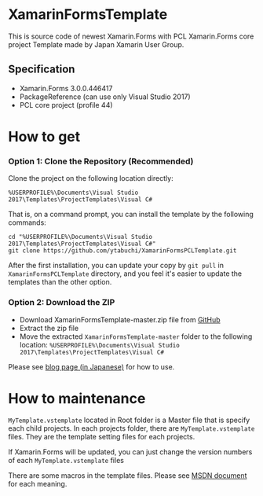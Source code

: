 # XamarinFormsTemplate

This is source code of newest Xamarin.Forms with PCL Xamarin.Forms core project Template made by Japan Xamarin User Group.

## Specification

- Xamarin.Forms 3.0.0.446417
- PackageReference (can use only Visual Studio 2017)
- PCL core project (profile 44)

# How to get

### Option 1: Clone the Repository (Recommended)

Clone the project on the following location directly:

```%USERPROFILE%\Documents\Visual Studio 2017\Templates\ProjectTemplates\Visual C#```

That is, on a command prompt, you can install the template by the following commands:

```
cd "%USERPROFILE%\Documents\Visual Studio 2017\Templates\ProjectTemplates\Visual C#"
git clone https://github.com/ytabuchi/XamarinFormsPCLTemplate.git
```

After the first installation, you can update your copy by ```git pull``` in ```XamarinFormsPCLTemplate``` directory, and you feel it's easier to update the templates than the other option.

### Option 2: Download the ZIP

- Download XamarinFormsTemplate-master.zip file from [GitHub](https://github.com/ytabuchi/XamarinFormsPCLTemplate/archive/master.zip)
- Extract the zip file
- Move the extracted ```XamarinFormsTemplate-master``` folder to the following location:
```%USERPROFILE%\Documents\Visual Studio 2017\Templates\ProjectTemplates\Visual C#```

Please see [blog page (in Japanese)](http://ytabuchi.hatenablog.com/entry/vs-xf-template) for how to use.

# How to maintenance

`MyTemplate.vstemplate` located in Root folder is a Master file that is specify each child projects.
In each projects folder, there are `MyTemplate.vstemplate` files. They are the template setting files for each projects.

If Xamarin.Forms will be updated, you can just change the version numbers of each `MyTemplate.vstemplate` files

There are some macros in the template files. Please see [MSDN document](https://msdn.microsoft.com/ja-jp/library/eehb4faa.aspx) for each meaning.

